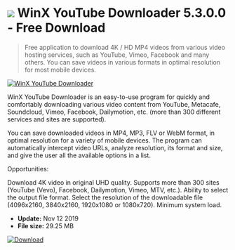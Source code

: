 # ![](https://cdn.softexe.net/static/icon/win.gif) WinX YouTube Downloader 5.3.0.0 - Free Download

> Free application to download 4K / HD MP4 videos from various video hosting services, such as YouTube, Vimeo, Facebook and many others. You can save videos in various formats in optimal resolution for most mobile devices.

[![WinX YouTube Downloader](https://gallery.dpcdn.pl/imgc/Tools/81546/g_-_420x350_1.5_-_x1de21232-1898-4a4e-9081-aa9cd3ed5fe8.jpg)](https://softexe.net/win/multimedia/video/winx-youtube-downloader:ghca.html)

WinX YouTube Downloader is an easy-to-use program for quickly and comfortably downloading various video content from YouTube, Metacafe, Soundcloud, Vimeo, Facebook, Dailymotion, etc. (more than 300 different services and sites are supported).

You can save downloaded videos in MP4, MP3, FLV or WebM format, in optimal resolution for a variety of mobile devices. The program can automatically intercept video URLs, analyze resolution, its format and size, and give the user all the available options in a list.

Opportunities:


Download 4K video in original UHD quality.
Supports more than 300 sites (YouTube (Vevo), Facebook, Dailymotion, Vimeo, MTV, etc.).
Ability to select the output file format.
Select the resolution of the downloadable file (4096x2160, 3840x2160, 1920x1080 or 1080x720).
Minimum system load.


- **Update:** Nov 12 2019
- **File size:** 29.25 MB

[![Download](https://cdn.softexe.net/static/img/download.png)](https://softexe.net/win/multimedia/video/winx-youtube-downloader:ghca.html)

